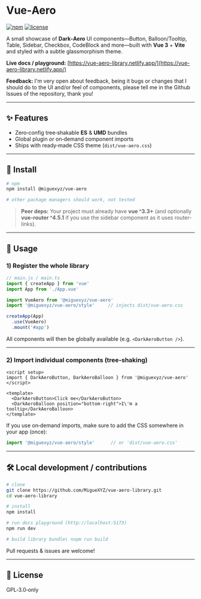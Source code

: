 # Vue‑Aero

[![npm](https://img.shields.io/npm/v/@miguexyz/vue-aero?color=%23cb3837\&label=npm)](https://www.npmjs.com/package/@miguexyz/vue-aero)
[![license](https://img.shields.io/github/license/MigueXYZ/vue-aero-library)](LICENSE)

A small showcase of **Dark‑Aero** UI components—Button, Balloon/Tooltip, Table, Sidebar, Checkbox, CodeBlock and more—built with **Vue 3** + **Vite** and styled with a subtle glassmorphism theme.

**Live docs / playground:** [https://vue-aero-library.netlify.app/](https://vue-aero-library.netlify.app/)

**Feedback:** I'm very open about feedback, being it bugs or changes that I should do to the UI and/or feel of components, please tell me in the Github Issues of the repository, thank you!

---

## ✨ Features

* Zero‑config tree‑shakable **ES** & **UMD** bundles
* Global plugin *or* on‑demand component imports
* Ships with ready‑made CSS theme (`dist/vue‑aero.css`)

---

## 🚀 Install

```bash
# npm
npm install @miguexyz/vue-aero

# other package managers should work, not tested
```

> **Peer deps:** Your project must already have **vue ^3.3+** (and optionally **vue-router ^4.5.1** if you use the sidebar component as it uses router-links).

---

## 🔧 Usage

### 1) Register the whole library

```js
// main.js / main.ts
import { createApp } from 'vue'
import App from './App.vue'

import VueAero from '@miguexyz/vue-aero'
import '@miguexyz/vue-aero/style'     // injects dist/vue-aero.css

createApp(App)
  .use(VueAero)
  .mount('#app')
```

All components will then be globally available (e.g. `<DarkAeroButton />`).

---

### 2) Import individual components (tree‑shaking)

```vue
<script setup>
import { DarkAeroButton, DarkAeroBalloon } from '@miguexyz/vue-aero'
</script>

<template>
  <DarkAeroButton>Click me</DarkAeroButton>
  <DarkAeroBalloon position="bottom-right">I\'m a tooltip</DarkAeroBalloon>
</template>
```

If you use on‑demand imports, make sure to add the CSS somewhere in your app (once):

```js
import '@miguexyz/vue-aero/style'      // or 'dist/vue-aero.css'
```

---

## 🛠️ Local development / contributions

```bash
# clone
git clone https://github.com/MigueXYZ/vue-aero-library.git
cd vue-aero-library

# install
npm install

# run docs playground (http://localhost:5173)
npm run dev

# build library bundle\ nnpm run build
```

Pull requests & issues are welcome!

---

## 📜 License

GPL‑3.0‑only
